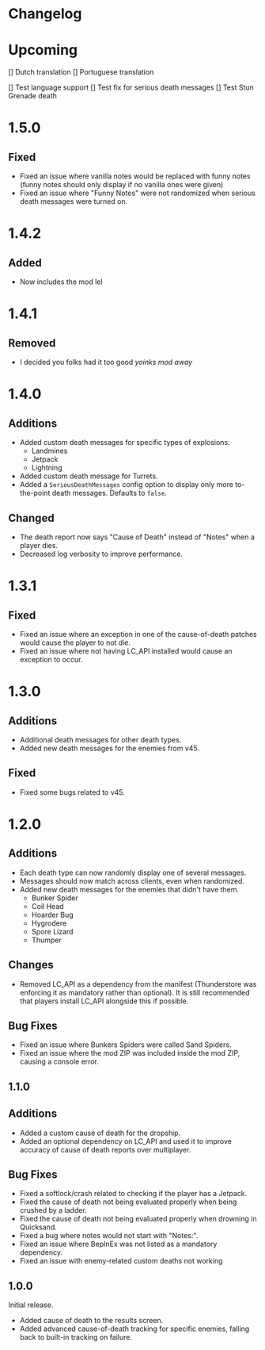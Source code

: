 # Changelog

# Upcoming
[] Dutch translation
[] Portuguese translation

[] Test language support
[] Test fix for serious death messages
[] Test Stun Grenade death

# 1.5.0
## Fixed
- Fixed an issue where vanilla notes would be replaced with funny notes (funny notes should only display if no vanilla ones were given)
- Fixed an issue where "Funny Notes" were not randomized when serious death messages were turned on.

# 1.4.2
## Added
- Now includes the mod lel

# 1.4.1
## Removed
- I decided you folks had it too good *yoinks mod away*

# 1.4.0
## Additions
- Added custom death messages for specific types of explosions:
    - Landmines
    - Jetpack
    - Lightning
- Added custom death message for Turrets.
- Added a `SeriousDeathMessages` config option to display only more to-the-point death messages. Defaults to `false`.
## Changed
- The death report now says "Cause of Death" instead of "Notes" when a player dies.
- Decreased log verbosity to improve performance.

# 1.3.1
## Fixed
- Fixed an issue where an exception in one of the cause-of-death patches would cause the player to not die.
- Fixed an issue where not having LC_API installed would cause an exception to occur.

# 1.3.0
## Additions
- Additional death messages for other death types.
- Added new death messages for the enemies from v45.
## Fixed
- Fixed some bugs related to v45.

# 1.2.0
## Additions
- Each death type can now randomly display one of several messages.
- Messages should now match across clients, even when randomized.
- Added new death messages for the enemies that didn't have them.
    - Bunker Spider
    - Coil Head
    - Hoarder Bug
    - Hygrodere
    - Spore Lizard
    - Thumper
## Changes
- Removed LC_API as a dependency from the manifest (Thunderstore was enforcing it as mandatory rather than optional). It is still recommended that players install LC_API alongside this if possible.
## Bug Fixes
- Fixed an issue where Bunkers Spiders were called Sand Spiders.
- Fixed an issue where the mod ZIP was included inside the mod ZIP, causing a console error.

## 1.1.0
## Additions
- Added a custom cause of death for the dropship.
- Added an optional dependency on LC_API and used it to improve accuracy of cause of death reports over multiplayer.
## Bug Fixes
- Fixed a softlock/crash related to checking if the player has a Jetpack.
- Fixed the cause of death not being evaluated properly when being crushed by a ladder.
- Fixed the cause of death not being evaluated properly when drowning in Quicksand.
- Fixed a bug where notes would not start with "Notes:".
- Fixed an issue where BepInEx was not listed as a mandatory dependency.
- Fixed an issue with enemy-related custom deaths not working

## 1.0.0
Initial release.
- Added cause of death to the results screen.
- Added advanced cause-of-death tracking for specific enemies, falling back to built-in tracking on failure.
